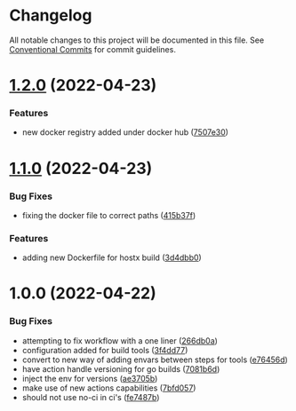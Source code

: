 # Changelog

All notable changes to this project will be documented in this file. See
[Conventional Commits](https://conventionalcommits.org) for commit guidelines.

# [1.2.0](https://github.com/Nitecon/hostx/compare/v1.1.0...v1.2.0) (2022-04-23)


### Features

* new docker registry added under docker hub ([7507e30](https://github.com/Nitecon/hostx/commit/7507e3095d1f4aa76845712fccd7702720c2830a))

# [1.1.0](https://github.com/Nitecon/hostx/compare/v1.0.0...v1.1.0) (2022-04-23)


### Bug Fixes

* fixing the docker file to correct paths ([415b37f](https://github.com/Nitecon/hostx/commit/415b37f54c50f45b2b5e12399287ba824dbcadfd))


### Features

* adding new Dockerfile for hostx build ([3d4dbb0](https://github.com/Nitecon/hostx/commit/3d4dbb086f8a8ea5597b20698ad8b964caee175b))

# 1.0.0 (2022-04-22)


### Bug Fixes

* attempting to fix workflow with a one liner ([266db0a](https://github.com/Nitecon/hostx/commit/266db0a652c4fe6c0e3a7855831c470e8c782d66))
* configuration added for build tools ([3f4dd77](https://github.com/Nitecon/hostx/commit/3f4dd77d9a311c9ebbc6dd51a5e991f967447786))
* convert to new way of adding envars between steps for tools ([e76456d](https://github.com/Nitecon/hostx/commit/e76456d762d6ec5108f37b2ef7e2b0cd08b21edc))
* have action handle versioning for go builds ([7081b6d](https://github.com/Nitecon/hostx/commit/7081b6d70c6a62987b06f6c64ff947c2c2e372ec))
* inject the env for versions ([ae3705b](https://github.com/Nitecon/hostx/commit/ae3705bffa8cbd8276fb0bf98abe14318de8907f))
* make use of new actions capabilities ([7bfd057](https://github.com/Nitecon/hostx/commit/7bfd0571d876eb5c7b9851613d2db1a8c3bf81ff))
* should not use no-ci in ci's ([fe7487b](https://github.com/Nitecon/hostx/commit/fe7487bae87447c4cbbe5eb8325fe5cc4f43155b))
